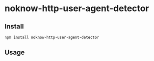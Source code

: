 # noknow-http-user-agent-detector


## Install

```sh
npm install noknow-http-user-agent-detector
```


## Usage
